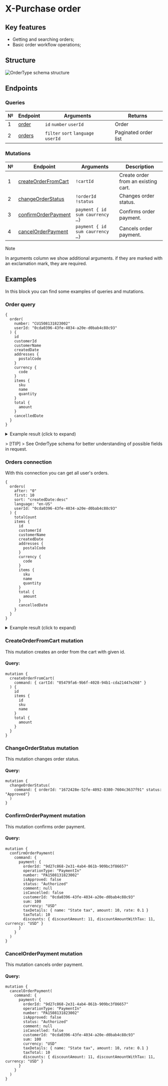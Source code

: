 # X-Purchase order

## Key features
- Getting and searching orders;
- Basic order workflow operations;

## Structure
![OrderType schema structure](OrderType.jpeg)
## Endpoints
### Queries
|№|Endpoint|Arguments|Returns|
|------|---------|---------|---------|
|1|[order](#order-query)|`id` `number` `userId`|Order|
|2|[orders](#orders-connection)|`filter` `sort` `language` `userId`|Paginated order list|
### Mutations
|№ |Endpoint|Arguments|Description|
|--|-----------------------|---------------------|---------|
|1 |[createOrderFromCart](#createOrderFromCart-mutation)|`!cartId`|Create order from an existing cart.|
|2 |[changeOrderStatus](#changeOrderStatus-mutation)|`!orderId` `!status`|Changes order status.|
|3 |[confirmOrderPayment](#confirmOrderPayment-mutation)|`payment { id sum caurrency …}`|Confirms order payment.|
|4 |[cancelOrderPayment](#cancelOrderPayment-mutation)|`payment { id sum caurrency …}`|Cancels order payment.|

> [!NOTE]
> In arguments column we show additional arguments. if they are marked with an exclamation mark, they are required.

## Examples
In this block you can find some examples of queries and mutations.
### Order query

```
{
  order(
    number: "CU1508131823002"
    userId: "0cda0396-43fe-4034-a20e-d0bab4c88c93"
  ) {
    id
    customerId
    customerName
    createdDate
    addresses {
      postalCode
    }
    currency {
      code
    }
    items {
      sku
      name
      quantity
    }
    total {
      amount
    }
    cancelledDate
  }
}
```

<details>
<summary>Example result (click to expand)</summary>

```
{
  "data": {
    "order": {
      "id": "9d27c868-2e31-4ab4-861b-909bc3f86657",
      "customerId": "0cda0396-43fe-4034-a20e-d0bab4c88c93",
      "customerName": "George Basker",
      "createdDate": "2019-01-06",
      "addresses": [
        {
          "postalCode": "77462"
        }
      ],
      "currency": {
        "code": "EUR"
      },
      "items": [
        {
          "sku": "PTO-38363811",
          "name": "Laced In Love White Floral Prom Dress",
          "quantity": 1
        },
        {
          "sku": "QRY-61202734",
          "name": "Dark Blue Floral Print Twist Cut Out Back Dress",
          "quantity": 1
        }
      ],
      "total": {
        "amount": 62.99
      },
      "cancelledDate": null
    }
  },
  "extensions": {}
}
```
</details>

</p>
> [!TIP]
> See OrderType schema for better understanding of possible fields in request.

### Orders connection
With this connection you can get all user's orders.
```
{
  orders(
    after: "0"
    first: 10
    sort: "createdDate:desc"
    language: "en-US"
    userId: "0cda0396-43fe-4034-a20e-d0bab4c88c93"
  ) {
    totalCount
    items {
      id
      customerId
      customerName
      createdDate
      addresses {
        postalCode
      }
      currency {
        code
      }
      items {
        sku
        name
        quantity
      }
      total {
        amount
      }
      cancelledDate
    }
  }
}

```
<details>
<summary>Example result (click to expand)</summary>

```
{
  "data": {
    "orders": {
      "totalCount": 3,
      "items": [
        {
          "id": "11a6d4a0-284f-46b1-8e17-add55983353f",
          "customerId": "0cda0396-43fe-4034-a20e-d0bab4c88c93",
          "customerName": "George Basker",
          "createdDate": "2019-01-06",
          "addresses": [
            {
              "postalCode": "77462"
            }
          ],
          "currency": {
            "code": "EUR"
          },
          "items": [
            {
              "sku": "PTO-38363811",
              "name": "Laced In Love White Floral Prom Dress",
              "quantity": 1
            },
            {
              "sku": "EIQ-20582301",
              "name": "Burgundy Baroque Lace Waist Dress",
              "quantity": 2
            },
            {
              "sku": "334713255",
              "name": "Wide Fit Lilac Ankle Strap Straw Wedges",
              "quantity": 1
            }
          ],
          "total": {
            "amount": 106.98
          },
          "cancelledDate": null
        }
      ]
    }
  },
  "extensions": {}
}
```
</details>

</p>

### CreateOrderFromCart mutation
This mutation creates an order from the cart with given id.
#### Query:
```
mutation {
  createOrderFromCart(
    command: { cartId: "05479fa6-9b6f-4028-94b1-cda21447e268" }
  ) {
    id
    items {
      id
      sku
      name
    }
    total {
      amount
    }
  }
}
```
### ChangeOrderStatus mutation
This mutation changes order status.
#### Query:
```
mutation {
  changeOrderStatus(
    command: { orderId: "1672428e-52fe-4092-8380-7604c3637f91" status: "Approved"}
  ) 
}

```

### ConfirmOrderPayment mutation
This mutation confirms order payment.
#### Query:
```
mutation {
  confirmOrderPayment(
    command: {
      payment: {
        orderId: "9d27c868-2e31-4ab4-861b-909bc3f86657"
        operationType: "PaymentIn"
        number: "PA1508131823002"
        isApproved: false
        status: "Authorized"
        comment: null
        isCancelled: false
        customerId: "0cda0396-43fe-4034-a20e-d0bab4c88c93"
        sum: 100
        currency: "USD"
        taxDetails: { name: "State tax", amount: 10, rate: 0.1 }
        taxTotal: 10
        discounts: { discountAmount: 11, discountAmountWithTax: 11, currency: "USD" }
      }
    }
  )
}

```

### CancelOrderPayment mutation
This mutation cancels order payment.
#### Query:
```
mutation {
  cancelOrderPayment(
    command: {
      payment: {
        orderId: "9d27c868-2e31-4ab4-861b-909bc3f86657"
        operationType: "PaymentIn"
        number: "PA1508131823002"
        isApproved: false
        status: "Authorized"
        comment: null
        isCancelled: false
        customerId: "0cda0396-43fe-4034-a20e-d0bab4c88c93"
        sum: 100
        currency: "USD"
        taxDetails: { name: "State tax", amount: 10, rate: 0.1 }
        taxTotal: 10
        discounts: { discountAmount: 11, discountAmountWithTax: 11, currency: "USD" }
      }
    }
  )
}

```